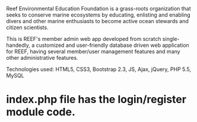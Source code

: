 Reef Environmental Education Foundation is a grass-roots organization that seeks to conserve marine ecosystems by educating, enlisting and enabling divers and other marine enthusiasts to become active ocean stewards and citizen scientists.

This is REEF's member admin web app developed from scratch single-handedly, a customized and user-friendly database driven web application for REEF, having several member/user management features and many other administrative features. 

Technologies used: HTML5, CSS3, Bootstrap 2.3, JS, Ajax, jQuery, PHP 5.5, MySQL

index.php file has the login/register module code.
================
